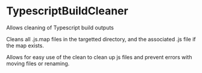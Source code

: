 # TypescriptBuildCleaner
Allows cleaning of Typescript build outputs


Cleans all .js.map files in the targetted directory, and the associated .js file if the map exists.

Allows for easy use of the clean to clean up js files and prevent errors with moving files or renaming.

